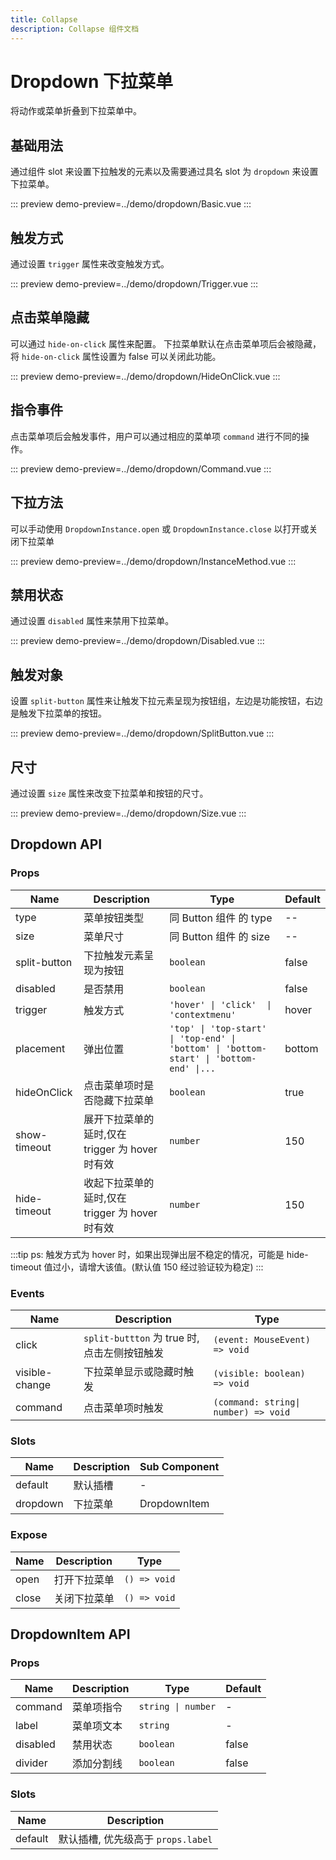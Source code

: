 ```yaml
---
title: Collapse
description: Collapse 组件文档
---
```


# Dropdown 下拉菜单

将动作或菜单折叠到下拉菜单中。

## 基础用法

通过组件 slot 来设置下拉触发的元素以及需要通过具名 slot 为 `dropdown` 来设置下拉菜单。

::: preview
demo-preview=../demo/dropdown/Basic.vue
:::

## 触发方式

通过设置 `trigger` 属性来改变触发方式。

::: preview
demo-preview=../demo/dropdown/Trigger.vue
:::

## 点击菜单隐藏

可以通过 `hide-on-click` 属性来配置。
下拉菜单默认在点击菜单项后会被隐藏，将 `hide-on-click` 属性设置为 false 可以关闭此功能。

::: preview
demo-preview=../demo/dropdown/HideOnClick.vue
:::

## 指令事件

点击菜单项后会触发事件，用户可以通过相应的菜单项 `command` 进行不同的操作。

::: preview
demo-preview=../demo/dropdown/Command.vue
:::

## 下拉方法

可以手动使用 `DropdownInstance.open` 或 `DropdownInstance.close` 以打开或关闭下拉菜单

::: preview
demo-preview=../demo/dropdown/InstanceMethod.vue
:::

## 禁用状态

通过设置 `disabled` 属性来禁用下拉菜单。

::: preview
demo-preview=../demo/dropdown/Disabled.vue
:::

## 触发对象

设置 `split-button` 属性来让触发下拉元素呈现为按钮组，左边是功能按钮，右边是触发下拉菜单的按钮。

::: preview
demo-preview=../demo/dropdown/SplitButton.vue
:::

## 尺寸

通过设置 `size` 属性来改变下拉菜单和按钮的尺寸。

::: preview
demo-preview=../demo/dropdown/Size.vue
:::

## Dropdown API

### Props

| Name         | Description                                     | Type                                                                                    | Default |
| ------------ | ----------------------------------------------- | --------------------------------------------------------------------------------------- | ------- |
| type         | 菜单按钮类型                                    | 同 Button 组件 的 type                                                                  | --      |
| size         | 菜单尺寸                                        | 同 Button 组件 的 size                                                                  | --      |
| split-button | 下拉触发元素呈现为按钮                          | `boolean`                                                                               | false   |
| disabled     | 是否禁用                                        | `boolean`                                                                               | false   |
| trigger      | 触发方式                                        | `'hover' \| 'click'  \| 'contextmenu'`                                                  | hover   |
| placement    | 弹出位置                                        | `'top' \| 'top-start' \| 'top-end' \| 'bottom' \| 'bottom-start' \| 'bottom-end' \|...` | bottom  |
| hideOnClick  | 点击菜单项时是否隐藏下拉菜单                    | `boolean`                                                                               | true    |
| show-timeout | 展开下拉菜单的延时,仅在 trigger 为 hover 时有效 | `number`                                                                                | 150     |
| hide-timeout | 收起下拉菜单的延时,仅在 trigger 为 hover 时有效 | `number`                                                                                | 150     |

:::tip
ps: 触发方式为 hover 时，如果出现弹出层不稳定的情况，可能是 hide-timeout 值过小，请增大该值。(默认值 150 经过验证较为稳定)
:::

### Events

| Name           | Description                                 | Type                                 |
| -------------- | ------------------------------------------- | ------------------------------------ |
| click          | `split-buttton` 为 true 时,点击左侧按钮触发 | `(event: MouseEvent) => void`        |
| visible-change | 下拉菜单显示或隐藏时触发                    | `(visible: boolean) => void`         |
| command        | 点击菜单项时触发                            | `(command: string\| number) => void` |

### Slots

| Name     | Description | Sub Component |
| -------- | ----------- | ------------- |
| default  | 默认插槽    | -             |
| dropdown | 下拉菜单    | DropdownItem  |

### Expose

| Name  | Description  | Type         |
| ----- | ------------ | ------------ |
| open  | 打开下拉菜单 | `() => void` |
| close | 关闭下拉菜单 | `() => void` |

## DropdownItem API

### Props

| Name     | Description | Type               | Default |
| -------- | ----------- | ------------------ | ------- |
| command  | 菜单项指令  | `string \| number` | -       |
| label    | 菜单项文本  | `string`           | -       |
| disabled | 禁用状态    | `boolean`          | false   |
| divider  | 添加分割线  | `boolean`          | false   |

### Slots

| Name    | Description                        |
| ------- | ---------------------------------- |
| default | 默认插槽, 优先级高于 `props.label` |